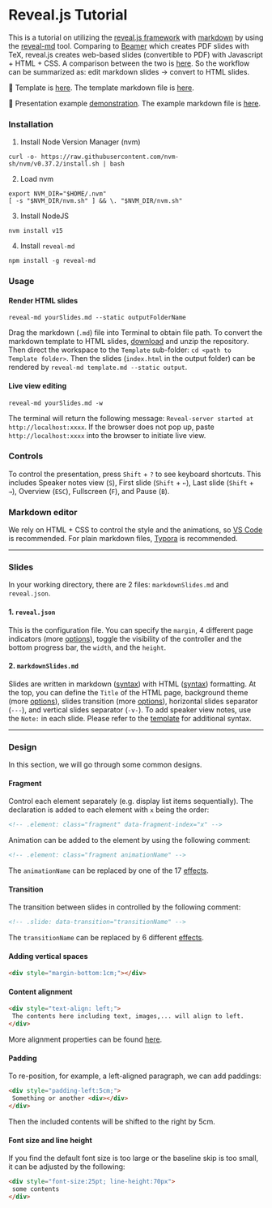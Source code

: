 # Reveal.js Tutorial

This is a tutorial on utilizing the [reveal.js framework](https://revealjs.com/) with [markdown](https://www.markdownguide.org/) by using the [reveal-md](https://github.com/webpro/reveal-md) tool. Comparing to [Beamer](https://www.overleaf.com/learn/latex/Beamer) which creates PDF slides with TeX, reveal.js creates web-based slides (convertible to PDF) with Javascript + HTML + CSS. A comparison between the two is [here](https://www.maths.dur.ac.uk/users/s.m.fearn/blog/2020/revealjs/). So the workflow can be summarized as: edit markdown slides → convert to HTML slides.

🚀 Template is [here](https://www.haochehsu.com/slides/template/index.html). The template markdown file is [here](https://github.com/howardhsumail/revealJS-Tutorial/blob/main/Template/template.md?plain=1).

🚀 Presentation example [demonstration](https://www.haochehsu.com/slides/revealJS/index.html). The example markdown file is [here](https://github.com/howardhsumail/revealJS-Tutorial/blob/main/Example/example.md?plain=1).

### Installation

1. Install Node Version Manager (nvm)

```shell
curl -o- https://raw.githubusercontent.com/nvm-sh/nvm/v0.37.2/install.sh | bash
```

2. Load nvm

```shell
export NVM_DIR="$HOME/.nvm"
[ -s "$NVM_DIR/nvm.sh" ] && \. "$NVM_DIR/nvm.sh"
```

3. Install NodeJS

```shell
nvm install v15
```

4. Install `reveal-md`

```shell
npm install -g reveal-md
```

### Usage

#### Render HTML slides

```shell
reveal-md yourSlides.md --static outputFolderName
```

Drag the markdown (`.md`) file into Terminal to obtain file path. To convert the markdown template to HTML slides, [download](https://github.com/howardhsumail/revealJS-Tutorial/archive/refs/heads/main.zip) and unzip the repository. Then direct the workspace to the `Template` sub-folder: `cd <path to Template folder>`. Then the slides (`index.html` in the output folder) can be rendered by `reveal-md template.md --static output`.

#### Live view editing

```shell
reveal-md yourSlides.md -w
```

The terminal will return the following message: `Reveal-server started at http://localhost:xxxx`. If the browser does not pop up, paste `http://localhost:xxxx` into the browser to initiate live view.

### Controls

To control the presentation, press `Shift` + `?` to see keyboard shortcuts. This includes Speaker notes view (`S`), First slide (`Shift` + `←`), Last slide (`Shift` + `→`), Overview (`ESC`), Fullscreen (`F`), and Pause (`B`).

### Markdown editor

We rely on HTML + CSS to control the style and the animations, so [VS Code](https://code.visualstudio.com/) is recommended. For plain markdown files, [Typora](https://typora.io/) is recommended.

---

### Slides

In your working directory, there are 2 files: `markdownSlides.md` and `reveal.json`.

#### 1. `reveal.json`

This is the configuration file. You can specify the `margin`, 4 different page indicators (more [options](https://revealjs.com/slide-numbers/)), toggle the visibility of the controller and the bottom progress bar, the `width`, and the `height`.

#### 2. `markdownSlides.md`

Slides are written in markdown ([syntax](https://www.markdownguide.org/basic-syntax/)) with HTML ([syntax](https://www.w3schools.com/html/html5_syntax.asp)) formatting. At the top, you can define the `Title` of the HTML page, background theme (more [options](https://revealjs.com/themes/)), slides transition (more [options](https://revealjs.com/transitions/)), horizontal slides separator (`---`), and vertical slides separator (`-v-`). To add speaker view notes, use the `Note:` in each slide. Please refer to the [template](https://github.com/howardhsumail/revealJS-Tutorial/blob/main/Template/template.md?plain=1) for additional syntax.

---

###  Design

In this section, we will go through some common designs. 

#### Fragment

Control each element separately (e.g. display list items sequentially). The declaration is added to each element with `x` being the order:

```md
<!-- .element: class="fragment" data-fragment-index="x" -->
```

Animation can be added to the element by using the following comment:

```md
<!-- .element: class="fragment animationName" -->
```
The `animationName` can be replaced by one of the 17 [effects](https://revealjs.com/fragments/).

#### Transition

The transition between slides in controlled by the following comment:

```md
<!-- .slide: data-transition="transitionName" -->
```
The `transitionName` can be replaced by 6 different [effects](https://revealjs.com/transitions/).

#### Adding vertical spaces

```html
<div style="margin-bottom:1cm;"></div>
```

#### Content alignment

```html
<div style="text-align: left;">
 The contents here including text, images,... will align to left.
</div>
```
More alignment properties can be found [here](https://www.w3schools.com/cssref/pr_text_text-align.ASP).

#### Padding

To re-position, for example, a left-aligned paragraph, we can add paddings:

```html
<div style="padding-left:5cm;">
 Something or another <div></div>
</div>
```
Then the included contents will be shifted to the right by 5cm.

#### Font size and line height

If you find the default font size is too large or the baseline skip is too small, it can be adjusted by the following:

```html
<div style="font-size:25pt; line-height:70px">
 some contents
</div>
```
